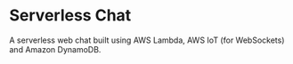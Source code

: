 # Serverless Chat

A serverless web chat built using AWS Lambda, AWS IoT (for WebSockets) and Amazon DynamoDB.
